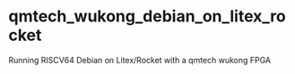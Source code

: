 # qmtech_wukong_debian_on_litex_rocket
Running RISCV64 Debian on Litex/Rocket with a qmtech wukong FPGA 
